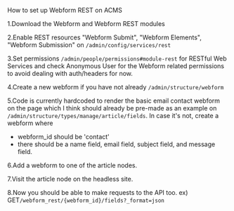 How to set up Webform REST on ACMS

1.Download the Webform and Webform REST modules

2.Enable REST resources "Webform Submit", "Webform Elements", "Webform Submission" on `/admin/config/services/rest`

3.Set permissions `/admin/people/permissions#module-rest` for RESTful Web Services and check Anonymous User for the Webform related permissions to avoid dealing with auth/headers for now.

4.Create a new webform if you have not already `/admin/structure/webform`

5.Code is currently hardcoded to render the basic email contact webform on the page which I think should already be pre-made as an example
on `/admin/structure/types/manage/article/fields`. 
In case it's not, create a webform where
- webform_id should be 'contact'
- there should be a name field, email field, subject field, and message field.

6.Add a webform to one of the article nodes.

7.Visit the article node on the headless site.

8.Now you should be able to make requests to the API too. ex) GET`/webform_rest/{webform_id}/fields?_format=json`

